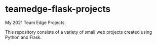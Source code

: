 # teamedge-flask-projects
My 2021 Team Edge Projects.

This repository consists of a variety of small web projects created using Python and Flask. 
